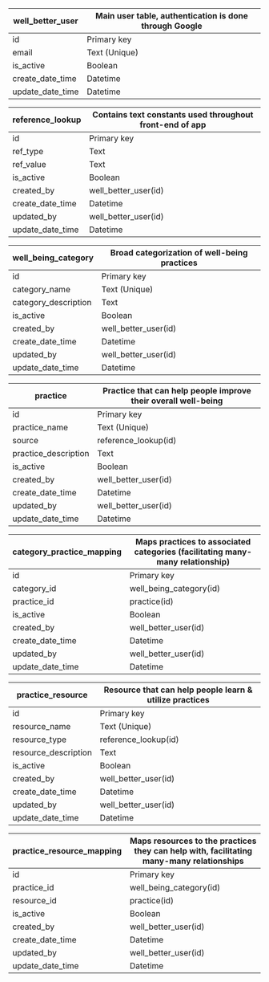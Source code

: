 | well_better_user      | Main user table, authentication is done through Google |
| ----------- | ----------- |
| id      | Primary key       |
| email   | Text (Unique)        |
| is_active      | Boolean       |
| create_date_time   | Datetime        |
| update_date_time   | Datetime        |

| reference_lookup      | Contains text constants used throughout front-end of app |
| ----------- | ----------- |
| id      | Primary key       |
| ref_type   | Text       |
| ref_value      | Text      |
| is_active      | Boolean       |
| created_by   | well_better_user(id)        |
| create_date_time   | Datetime        |
| updated_by   | well_better_user(id)         |
| update_date_time   | Datetime        |

| well_being_category      | Broad categorization of well-being practices |
| ----------- | ----------- |
| id      | Primary key       |
| category_name   | Text  (Unique)       |
| category_description      | Text      |
| is_active      | Boolean       |
| created_by   | well_better_user(id)        |
| create_date_time   | Datetime        |
| updated_by   | well_better_user(id)         |
| update_date_time   | Datetime        |

| practice      | Practice that can help people improve their overall well-being |
| ----------- | ----------- |
| id      | Primary key       |
| practice_name   | Text (Unique)       |
| source      | reference_lookup(id)      |
| practice_description   | Text        |
| is_active      | Boolean       |
| created_by   | well_better_user(id)        |
| create_date_time   | Datetime        |
| updated_by   | well_better_user(id)         |
| update_date_time   | Datetime        |

| category_practice_mapping      | Maps practices to associated categories (facilitating many-many relationship) |
| ----------- | ----------- |
| id      | Primary key       |
| category_id   | well_being_category(id)        |
| practice_id   | practice(id)        |
| is_active      | Boolean       |
| created_by   | well_better_user(id)        |
| create_date_time   | Datetime        |
| updated_by   | well_better_user(id)         |
| update_date_time   | Datetime        |

| practice_resource      | Resource that can help people learn & utilize practices |
| ----------- | ----------- |
| id      | Primary key       |
| resource_name   | Text (Unique)      |
| resource_type   | reference_lookup(id)        |
| resource_description   | Text       |
| is_active      | Boolean       |
| created_by   | well_better_user(id)        |
| create_date_time   | Datetime        |
| updated_by   | well_better_user(id)         |
| update_date_time   | Datetime        |

| practice_resource_mapping      | Maps resources to the practices they can help with, facilitating many-many relationships |
| ----------- | ----------- |
| id      | Primary key       |
| practice_id   | well_being_category(id)        |
| resource_id   | practice(id)        |
| is_active      | Boolean       |
| created_by   | well_better_user(id)        |
| create_date_time   | Datetime        |
| updated_by   | well_better_user(id)         |
| update_date_time   | Datetime        |